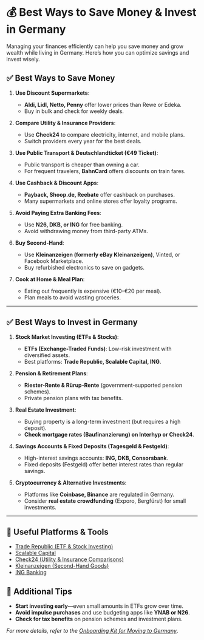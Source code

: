 # 💰 Best Ways to Save Money & Invest in Germany

Managing your finances efficiently can help you save money and grow wealth while living in Germany. Here’s how you can optimize savings and invest wisely.

## ✅ Best Ways to Save Money
1. **Use Discount Supermarkets**:
   - **Aldi, Lidl, Netto, Penny** offer lower prices than Rewe or Edeka.
   - Buy in bulk and check for weekly deals.

2. **Compare Utility & Insurance Providers**:
   - Use **Check24** to compare electricity, internet, and mobile plans.
   - Switch providers every year for the best deals.

3. **Use Public Transport & Deutschlandticket (€49 Ticket)**:
   - Public transport is cheaper than owning a car.
   - For frequent travelers, **BahnCard** offers discounts on train fares.

4. **Use Cashback & Discount Apps**:
   - **Payback, Shoop.de, Reebate** offer cashback on purchases.
   - Many supermarkets and online stores offer loyalty programs.

5. **Avoid Paying Extra Banking Fees**:
   - Use **N26, DKB, or ING** for free banking.
   - Avoid withdrawing money from third-party ATMs.

6. **Buy Second-Hand**:
   - Use **Kleinanzeigen (formerly eBay Kleinanzeigen)**, Vinted, or Facebook Marketplace.
   - Buy refurbished electronics to save on gadgets.

7. **Cook at Home & Meal Plan**:
   - Eating out frequently is expensive (€10–€20 per meal).
   - Plan meals to avoid wasting groceries.

---

## ✅ Best Ways to Invest in Germany
1. **Stock Market Investing (ETFs & Stocks)**:
   - **ETFs (Exchange-Traded Funds)**: Low-risk investment with diversified assets.
   - Best platforms: **Trade Republic, Scalable Capital, ING**.

2. **Pension & Retirement Plans**:
   - **Riester-Rente & Rürup-Rente** (government-supported pension schemes).
   - Private pension plans with tax benefits.

3. **Real Estate Investment**:
   - Buying property is a long-term investment (but requires a high deposit).
   - **Check mortgage rates (Baufinanzierung) on Interhyp or Check24**.

4. **Savings Accounts & Fixed Deposits (Tagesgeld & Festgeld)**:
   - High-interest savings accounts: **ING, DKB, Consorsbank**.
   - Fixed deposits (Festgeld) offer better interest rates than regular savings.

5. **Cryptocurrency & Alternative Investments**:
   - Platforms like **Coinbase, Binance** are regulated in Germany.
   - Consider **real estate crowdfunding** (Exporo, Bergfürst) for small investments.

---

## 📌 Useful Platforms & Tools
- [Trade Republic (ETF & Stock Investing)](https://traderepublic.com/)
- [Scalable Capital](https://de.scalable.capital/)
- [Check24 (Utility & Insurance Comparisons)](https://www.check24.de/)
- [Kleinanzeigen (Second-Hand Goods)](https://www.kleinanzeigen.de/)
- [ING Banking](https://www.ing.de/)

## 📜 Additional Tips
- **Start investing early**—even small amounts in ETFs grow over time.
- **Avoid impulse purchases** and use budgeting apps like **YNAB or N26**.
- **Check for tax benefits** on pension schemes and investment plans.

_For more details, refer to the [Onboarding Kit for Moving to Germany](../Germany_Onboarding_Kit.md)_.
